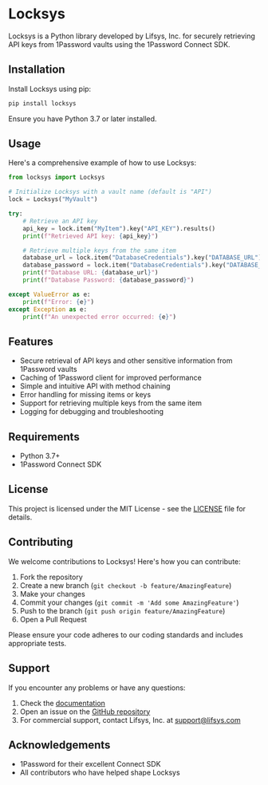 # Locksys

Locksys is a Python library developed by Lifsys, Inc. for securely retrieving API keys from 1Password vaults using the 1Password Connect SDK.

## Installation

Install Locksys using pip:

```bash
pip install locksys
```

Ensure you have Python 3.7 or later installed.

## Usage

Here's a comprehensive example of how to use Locksys:

```python
from locksys import Locksys

# Initialize Locksys with a vault name (default is "API")
lock = Locksys("MyVault")

try:
    # Retrieve an API key
    api_key = lock.item("MyItem").key("API_KEY").results()
    print(f"Retrieved API key: {api_key}")

    # Retrieve multiple keys from the same item
    database_url = lock.item("DatabaseCredentials").key("DATABASE_URL").results()
    database_password = lock.item("DatabaseCredentials").key("DATABASE_PASSWORD").results()
    print(f"Database URL: {database_url}")
    print(f"Database Password: {database_password}")

except ValueError as e:
    print(f"Error: {e}")
except Exception as e:
    print(f"An unexpected error occurred: {e}")
```

## Features

- Secure retrieval of API keys and other sensitive information from 1Password vaults
- Caching of 1Password client for improved performance
- Simple and intuitive API with method chaining
- Error handling for missing items or keys
- Support for retrieving multiple keys from the same item
- Logging for debugging and troubleshooting

## Requirements

- Python 3.7+
- 1Password Connect SDK

## License

This project is licensed under the MIT License - see the [LICENSE](LICENSE) file for details.

## Contributing

We welcome contributions to Locksys! Here's how you can contribute:

1. Fork the repository
2. Create a new branch (`git checkout -b feature/AmazingFeature`)
3. Make your changes
4. Commit your changes (`git commit -m 'Add some AmazingFeature'`)
5. Push to the branch (`git push origin feature/AmazingFeature`)
6. Open a Pull Request

Please ensure your code adheres to our coding standards and includes appropriate tests.

## Support

If you encounter any problems or have any questions:

1. Check the [documentation](https://github.com/lifsys/locksys/wiki)
2. Open an issue on the [GitHub repository](https://github.com/lifsys/locksys/issues)
3. For commercial support, contact Lifsys, Inc. at support@lifsys.com

## Acknowledgements

- 1Password for their excellent Connect SDK
- All contributors who have helped shape Locksys
